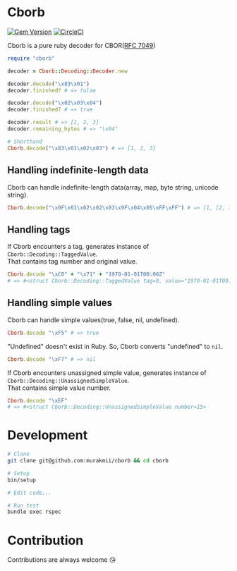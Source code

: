 # Cborb

[![Gem Version](https://badge.fury.io/rb/cborb.svg)](https://badge.fury.io/rb/cborb)
[![CircleCI](https://circleci.com/gh/murakmii/cborb/tree/master.svg?style=svg)](https://circleci.com/gh/murakmii/cborb/tree/master)

Cborb is a pure ruby decoder for CBOR([RFC 7049](https://tools.ietf.org/html/rfc7049))

```rb
require "cborb"

decoder = Cborb::Decoding::Decoder.new

decoder.decode("\x83\x01")
decoder.finished? # => false

decoder.decode("\x02\x03\x04")
decoder.finished? # => true

decoder.result # => [1, 2, 3]
decoder.remaining_bytes # => "\x04"

# Shorthand
Cborb.decode("\x83\x01\x02\x03") # => [1, 2, 3]
```

## Handling indefinite-length data

Cborb can handle indefinite-length data(array, map, byte string, unicode string).

```rb
Cborb.decode("\x9F\x01\x82\x02\x03\x9F\x04\x05\xFF\xFF") # => [1, [2, 3], [4, 5]]
```

## Handling tags

If Cborb encounters a tag, generates instance of `Cborb::Decoding::TaggedValue`.  
That contains tag number and original value.

```rb
Cborb.decode "\xC0" + "\x71" + "1970-01-01T00:00Z"
# => #<struct Cborb::Decoding::TaggedValue tag=0, value="1970-01-01T00:00Z">
```

## Handling simple values

Cborb can handle simple values(true, false, nil, undefined).

```rb
Cborb.decode "\xF5" # => true
```

"Undefined" doesn't exist in Ruby.
So, Cborb converts "undefined" to `nil`.

```rb
Cborb.decode "\xF7" # => nil
```

If Cborb encounters unassigned simple value, generates instance of `Cborb::Decoding::UnassignedSimpleValue`.  
That contains simple value number.

```rb
Cborb.decode "\xEF"
# => #<struct Cborb::Decoding::UnassignedSimpleValue number=15>
```

# Development

```bash
# Clone
git clone git@github.com:murakmii/cborb && cd cborb

# Setup
bin/setup

# Edit code...

# Run test
bundle exec rspec
```

# Contribution

Contributions are always welcome :kissing_heart:
